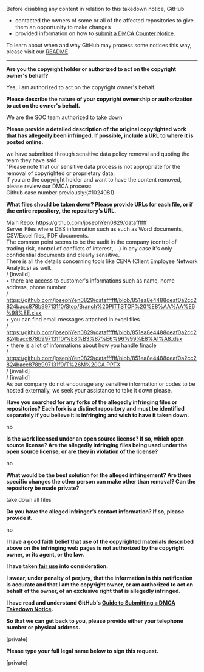 Before disabling any content in relation to this takedown notice, GitHub
- contacted the owners of some or all of the affected repositories to give them an opportunity to make changes
- provided information on how to [submit a DMCA Counter Notice](https://docs.github.com/en/articles/guide-to-submitting-a-dmca-counter-notice).

To learn about when and why GitHub may process some notices this way, please visit our [README](https://github.com/github/dmca/blob/master/README.md).

---

**Are you the copyright holder or authorized to act on the copyright owner's behalf?**

Yes, I am authorized to act on the copyright owner's behalf.

**Please describe the nature of your copyright ownership or authorization to act on the owner's behalf.**

We are the SOC team authorized to take down

**Please provide a detailed description of the original copyrighted work that has allegedly been infringed. If possible, include a URL to where it is posted online.**

we have submitted through sensitive data policy removal and quoting the team they have said  
"Please note that our sensitive data process is not appropriate for the removal of copyrighted or proprietary data.  
If you are the copyright holder and want to have the content removed, please review our DMCA process:  
Github case number previously:(#1024081)

**What files should be taken down? Please provide URLs for each file, or if the entire repository, the repository’s URL.**

Main Repo: https://github.com/josephYen0829/dataffffff  
Server Files where DBS information such as such as Word documents, CSV/Excel files, PDF documents.  
The common point seems to be the audit in the company (control of  
trading risk, control of conflicts of interest, ...) in any case it's only confidential documents and clearly sensitive.  
There is all the details concerning tools like CENA (Client Employee Network Analytics) as well.  
/ [invalid]  
• there are access to customer's informations such as name, home address, phone number  
/ https://github.com/josephYen0829/dataffffff/blob/851ea8e4488deaf0a2cc2824bacc878b997131f0/Stop/Branch%20PITTSTOP%20%E8%AA%AA%E6%98%8E.xlsx,  
• you can find email messages attached in excel files  
/ https://github.com/josephYen0829/dataffffff/blob/851ea8e4488deaf0a2cc2824bacc878b997131f0/%E8%B3%87%E6%96%99%E8%A1%A8.xlsx  
• there is a lot of informations about how you handle finacle  
/ https://github.com/josephYen0829/dataffffff/blob/851ea8e4488deaf0a2cc2824bacc878b997131f0/T%26M%20CA.PPTX  
/ [invalid]  
/ [invalid]  
As our company do not encourage any sensitive information or codes to be hosted externally, we seek your assistance to take it down please.

**Have you searched for any forks of the allegedly infringing files or repositories? Each fork is a distinct repository and must be identified separately if you believe it is infringing and wish to have it taken down.**

no

**Is the work licensed under an open source license? If so, which open source license? Are the allegedly infringing files being used under the open source license, or are they in violation of the license?**

no

**What would be the best solution for the alleged infringement? Are there specific changes the other person can make other than removal? Can the repository be made private?**

take down all files

**Do you have the alleged infringer’s contact information? If so, please provide it.**

no

**I have a good faith belief that use of the copyrighted materials described above on the infringing web pages is not authorized by the copyright owner, or its agent, or the law.**

**I have taken <a href="https://www.lumendatabase.org/topics/22">fair use</a> into consideration.**

**I swear, under penalty of perjury, that the information in this notification is accurate and that I am the copyright owner, or am authorized to act on behalf of the owner, of an exclusive right that is allegedly infringed.**

**I have read and understand GitHub's <a href="https://docs.github.com/articles/guide-to-submitting-a-dmca-takedown-notice/">Guide to Submitting a DMCA Takedown Notice</a>.**

**So that we can get back to you, please provide either your telephone number or physical address.**

[private]

**Please type your full legal name below to sign this request.**

[private]
